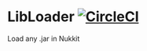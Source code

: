 # LibLoader [![CircleCI](https://circleci.com/gh/MPEServer/LibLoader.svg?style=svg)](https://circleci.com/gh/MPEServer/LibLoader)
Load any .jar in Nukkit

